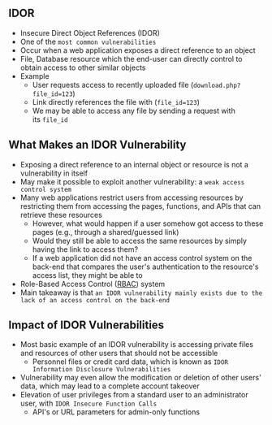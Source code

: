 ## IDOR
* Insecure Direct Object References (IDOR)
* One of the `most common vulnerabilities`
* Occur when a web application exposes a direct reference to an object
* File, Database resource which the end-user can directly control to obtain access to other similar objects
* Example
	* User requests access to recently uploaded file (`download.php?file_id=123`)
	* Link directly references the file with (`file_id=123`)
	* We may be able to access any file by sending a request with its `file_id`

## What Makes an IDOR Vulnerability
* Exposing a direct reference to an internal object or resource is not a vulnerability in itself
* May make it possible to exploit another vulnerability: a `weak access control system`
* Many web applications restrict users from accessing resources by restricting them from accessing the pages, functions, and APIs that can retrieve these resources
	* However, what would happen if a user somehow got access to these pages (e.g., through a shared/guessed link)
	* Would they still be able to access the same resources by simply having the link to access them?
	* If a web application did not have an access control system on the back-end that compares the user's authentication to the resource's access list, they might be able to
* Role-Based Access Control ([RBAC](https://en.wikipedia.org/wiki/Role-based_access_control)) system
* Main takeaway is that `an IDOR vulnerability mainly exists due to the lack of an access control on the back-end`

## Impact of IDOR Vulnerabilities
* Most basic example of an IDOR vulnerability is accessing private files and resources of other users that should not be accessible
	* Personnel files or credit card data, which is known as `IDOR Information Disclosure Vulnerabilities`
* Vulnerability may even allow the modification or deletion of other users' data, which may lead to a complete account takeover
* Elevation of user privileges from a standard user to an administrator user, with `IDOR Insecure Function Calls`
	* API's or URL parameters for admin-only functions